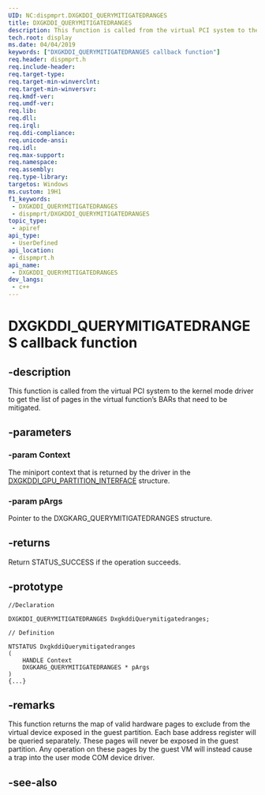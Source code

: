 ```yaml
---
UID: NC:dispmprt.DXGKDDI_QUERYMITIGATEDRANGES
title: DXGKDDI_QUERYMITIGATEDRANGES
description: This function is called from the virtual PCI system to the kernel mode driver to get the list of pages in the virtual function’s BARs that need to be mitigated.
tech.root: display
ms.date: 04/04/2019
keywords: ["DXGKDDI_QUERYMITIGATEDRANGES callback function"]
req.header: dispmprt.h
req.include-header: 
req.target-type: 
req.target-min-winverclnt: 
req.target-min-winversvr: 
req.kmdf-ver: 
req.umdf-ver: 
req.lib: 
req.dll: 
req.irql: 
req.ddi-compliance: 
req.unicode-ansi: 
req.idl: 
req.max-support: 
req.namespace: 
req.assembly: 
req.type-library: 
targetos: Windows
ms.custom: 19H1
f1_keywords:
 - DXGKDDI_QUERYMITIGATEDRANGES
 - dispmprt/DXGKDDI_QUERYMITIGATEDRANGES
topic_type:
 - apiref
api_type:
 - UserDefined
api_location:
 - dispmprt.h
api_name:
 - DXGKDDI_QUERYMITIGATEDRANGES
dev_langs:
 - c++
---
```


# DXGKDDI_QUERYMITIGATEDRANGES callback function


## -description

This function is called from the virtual PCI system to the kernel mode driver to get the list of pages in the virtual function’s BARs that need to be mitigated.

## -parameters

### -param Context

The miniport context that is returned by the driver in the [DXGKDDI_GPU_PARTITION_INTERFACE](ns-dispmprt-_dxgkddi_gpu_partition_interface.md) structure.

### -param pArgs

Pointer to the DXGKARG_QUERYMITIGATEDRANGES structure.

## -returns

Return STATUS_SUCCESS if the operation succeeds.

## -prototype

```
//Declaration

DXGKDDI_QUERYMITIGATEDRANGES DxgkddiQuerymitigatedranges; 

// Definition

NTSTATUS DxgkddiQuerymitigatedranges 
(
	HANDLE Context
	DXGKARG_QUERYMITIGATEDRANGES * pArgs
)
{...}

```

## -remarks

This function returns the map of valid hardware pages to exclude from the virtual device exposed in the guest partition. Each base address register will be queried separately. These pages will never be exposed in the guest partition. Any operation on these pages by the guest VM will instead cause a trap into the user mode COM device driver.

## -see-also

